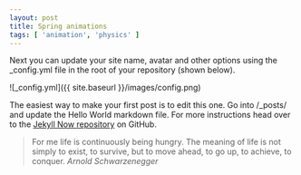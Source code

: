 ```yaml
---
layout: post
title: Spring animations
tags: [ 'animation', 'physics' ]
---
```


Next you can update your site name, avatar and other options using the _config.yml file in the root of your repository (shown below).

![_config.yml]({{ site.baseurl }}/images/config.png)

The easiest way to make your first post is to edit this one. Go into /_posts/ and update the Hello World markdown file. For more instructions head over to the [Jekyll Now repository](https://github.com/barryclark/jekyll-now) on GitHub.

> For me life is continuously being hungry. The meaning of life is not simply to exist, to survive, but to move ahead, to go up, to achieve, to conquer.
> <cite>Arnold Schwarzenegger</cite>
